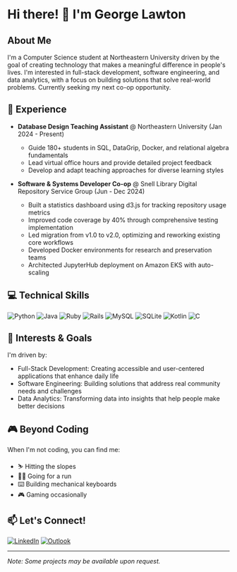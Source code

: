 # Hi there! 👋 I'm George Lawton

## About Me
I'm a Computer Science student at Northeastern University driven by the goal of creating technology that makes a meaningful difference in people's lives. I'm interested in full-stack development, software engineering, and data analytics, with a focus on building solutions that solve real-world problems. Currently seeking my next co-op opportunity.

## 🚀 Experience
- **Database Design Teaching Assistant** @ Northeastern University (Jan 2024 - Present)
  - Guide 180+ students in SQL, DataGrip, Docker, and relational algebra fundamentals
  - Lead virtual office hours and provide detailed project feedback
  - Develop and adapt teaching approaches for diverse learning styles
  
- **Software & Systems Developer Co-op** @ Snell Library Digital Repository Service Group (Jun - Dec 2024)
  - Built a statistics dashboard using d3.js for tracking repository usage metrics
  - Improved code coverage by 40% through comprehensive testing implementation
  - Led migration from v1.0 to v2.0, optimizing and reworking existing core workflows
  - Developed Docker environments for research and preservation teams
  - Architected JupyterHub deployment on Amazon EKS with auto-scaling

## 💻 Technical Skills
![Python](https://img.shields.io/badge/Python-3776AB?style=for-the-badge&logo=python&logoColor=white)
![Java](https://img.shields.io/badge/java-%23ED8B00.svg?style=for-the-badge&logo=openjdk&logoColor=white)
![Ruby](https://img.shields.io/badge/Ruby-CC342D?style=for-the-badge&logo=ruby&logoColor=white)
![Rails](https://img.shields.io/badge/Ruby_on_Rails-CC0000?style=for-the-badge&logo=ruby-on-rails&logoColor=white)
![MySQL](https://img.shields.io/badge/mysql-%2300f.svg?style=for-the-badge&logo=mysql&logoColor=white)
![SQLite](https://img.shields.io/badge/sqlite-%2307405e.svg?style=for-the-badge&logo=sqlite&logoColor=white)
![Kotlin](https://img.shields.io/badge/kotlin-%237F52FF.svg?style=for-the-badge&logo=kotlin&logoColor=white)
![C](https://img.shields.io/badge/C-00599C?style=for-the-badge&logo=c&logoColor=white)

## 🎯 Interests & Goals
I'm driven by:
- Full-Stack Development: Creating accessible and user-centered applications that enhance daily life
- Software Engineering: Building solutions that address real community needs and challenges
- Data Analytics: Transforming data into insights that help people make better decisions

## 🎮 Beyond Coding
When I'm not coding, you can find me:
- ⛷️ Hitting the slopes
- 🏃‍♂️ Going for a run
- ⌨️ Building mechanical keyboards
- 🎮 Gaming occasionally

## 📫 Let's Connect!
[![LinkedIn](https://img.shields.io/badge/LinkedIn-0077B5?style=for-the-badge&logo=linkedin&logoColor=white)]([www.linkedin.com/in/georgelawtonn](https://www.linkedin.com/in/georgelawtonn/))
[![Outlook](https://img.shields.io/badge/Microsoft_Outlook-0078D4?style=for-the-badge&logo=microsoft-outlook&logoColor=white)](mailto:lawton.g@northeastern.edu)

---
*Note: Some projects may be available upon request.*
